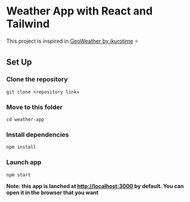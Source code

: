 # Weather App with React and Tailwind

This project is inspired in [GeoWeather by ikurotime](https://github.com/ikurotime/GeoWeather) :star:

## Set Up

### Clone the repository

`git clone <repository link>`

### Move to this folder

`cd weather-app`

### Install dependencies

`npm install`

### Launch app

`npm start`

**Note: this app is lanched at [http://localhost:3000](http://localhost:3000) by default. You can open it in the browser that you want**

<!-- add APIs that I use -->
<!-- add env file indications -->
<!-- add dependencies (use-places-autocomplete hook) -->